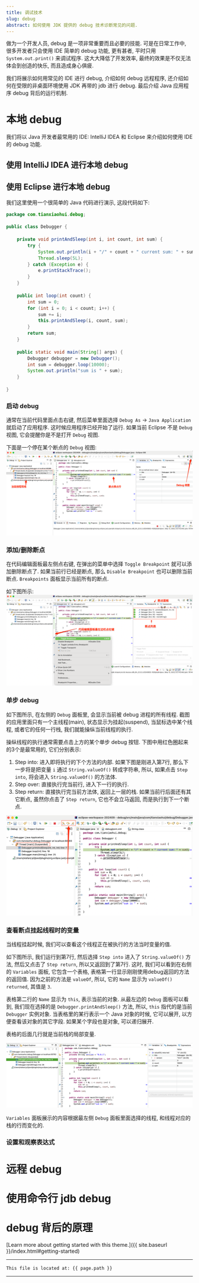 ```yaml
---
title: 调试技术
slug: debug
abstract: 如何使用 JDK 提供的 debug 技术诊断常见的问题.
---
```

做为一个开发人员, debug 是一项非常重要而且必要的技能. 可是在日常工作中, 很多开发者只会使用 IDE 简单的 debug 功能, 更有甚者, 平时只用 `System.out.print()` 来调试程序. 这大大降低了开发效率, 最终的效果是不仅无法体会到创造的快乐, 而且造成身心俱疲. 

我们将展示如何用常见的 IDE 进行 debug, 介绍如何 debug 远程程序, 还介绍如何在受限的非桌面环境使用 JDK 再带的 jdb 进行 debug. 最后介绍 Java 应用程序 debug 背后的运行机制. 

# 本地 debug
我们将以 Java 开发者最常用的 IDE: IntelliJ IDEA 和 Eclipse 来介绍如何使用 IDE 的 debug 功能. 

## 使用 IntelliJ IDEA 进行本地 debug

## 使用 Eclipse 进行本地 debug
我们这里使用一个很简单的 Java 代码进行演示, 这段代码如下: 
```java
package com.tianxiaohui.debug;

public class Debugger {
	
	private void printAndSleep(int i, int count, int sum) {
		try {
			System.out.println(i + "/" + count + " current sum: " + sum);
			Thread.sleep(5L);
		} catch (Exception e) {
			e.printStackTrace();
		}
	}
	
	public int loop(int count) {
		int sum = 0;
		for (int i = 0; i < count; i++) {
			sum += i;
			this.printAndSleep(i, count, sum);
		}
		return sum;
	}
	
	public static void main(String[] args) {
		Debugger debugger = new Debugger();
		int sum = debugger.loop(10000);
		System.out.println("sum is " + sum);
	}

}
```

### 启动 debug 
通常在当前代码里面点击右键, 然后菜单里面选择 `Debug As` -> `Java Application` 就启动了应用程序. 这时候应用程序已经开始了运行. 如果当前 Eclipse 不是 `Debug` 视图, 它会提醒你是不是打开 `Debug` 视图. 

下面是一个停在某个断点的 `Debug` 视图:
![debug started view](../../assets/images/debug/debug_started.png)

### 添加/删除断点
在代码编辑面板最左侧点右键, 在弹出的菜单中选择 `Toggle Breakpoint` 就可以添加删除断点了. 如果当前行已经是断点, 那么 `Disable Breakpoint` 也可以删除当前断点. `Breakpoints` 面板显示当前所有的断点. 

如下图所示:
![enable or disable breakpoint](../../assets/images/debug/dubug_breakpoint.png)

### 单步 debug
如下图所示, 在左侧的 `Debug` 面板里, 会显示当前被 debug 进程的所有线程. 截图的应用里面只有一个主线程(main), 状态显示为挂起(suspend), 当鼠标选中某个线程, 或者它的任何一行栈, 我们就能操纵当前线程的执行. 

操纵线程的执行通常需要点击上方的某个单步 debug 按钮. 下图中用红色圈起来的3个是最常用的, 它们分别表示:  
1. Step into: 进入即将执行的下个方法的内部. 如果下图是刚进入第7行, 那么下一步将是把变量 `i` 通过 `String.valueOf()` 转成字符串, 所以, 如果点击 `Step into`, 将会进入 `String.valueOf()` 的方法体. 
2. Step over: 直接执行完当前行, 进入下一行的执行. 
3. Step return: 直接执行完当前方法体, 返回上一层的栈. 如果当前行后面还有其它断点, 虽然你点击了 `Step return`, 它也不会立马返回, 而是执行到下一个断点. 

![step debug](../../assets/images/debug/debug_step.png)

### 查看断点挂起线程时的变量
当线程挂起时候, 我们可以查看这个线程正在被执行的方法当时变量的值. 

如下图所示, 我们运行到第7行, 然后选择 `Step into` 进入了 `String.valueOf()` 方法, 然后又点击了 `Step return`, 所以又返回到了第7行. 这时, 我们可以看到在右侧的 `Variables` 面板, 它包含一个表格, 表格第一行显示刚刚使用debug返回的方法的返回值. 因为之前的方法是 `valueOf`, 所以, 它的 `Name` 显示为 `valueOf() returned`, 其值是 `3`. 

表格第二行的 `Name` 显示为 `this`, 表示当前的对象. 从最左边的 `Debug` 面板可以看到, 我们现在选择的是 `Debugger.printAndSleep()` 方法, 所以, `this` 指代的是当前 `Debugger` 实例对象. 当表格里的某行表示一个 Java 对象的时候, 它可以展开, 以方便查看该对象的其它字段. 如果某个字段也是对象, 可以递归展开. 

表格的后面几行就是当前栈的局部变量. 

![debug step show variables](../../assets/images/debug/debug_var_internal.png)

`Variables` 面板展示的内容根据最左侧 `Debug` 面板里面选择的线程, 和线程对应的栈的行而变化的. 

### 设置和观察表达式

# 远程 debug

# 使用命令行 jdb debug

# debug 背后的原理


[Learn more about getting started with this theme.]({{ site.baseurl }}/index.html#getting-started)

---
```
This file is located at: {{ page.path }}
```
---
